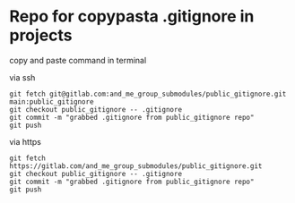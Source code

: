 # Repo for copypasta .gitignore in projects

copy and paste command in terminal 

via ssh
```
git fetch git@gitlab.com:and_me_group_submodules/public_gitignore.git main:public_gitignore
git checkout public_gitignore -- .gitignore
git commit -m "grabbed .gitignore from public_gitignore repo"
git push
```

via https
```
git fetch https://gitlab.com/and_me_group_submodules/public_gitignore.git
git checkout public_gitignore -- .gitignore
git commit -m "grabbed .gitignore from public_gitignore repo"
git push
```

